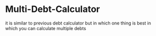# Multi-Debt-Calculator
it is similar to previous debt calculator but in which one thing is best in which you can calculate multiple debts 
